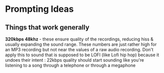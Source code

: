 # Prompting Ideas

## Things that work generally

**320kbps 48khz** - these ensure quality of the recordings, reducing hiss & usually expanding the sound range. These numbers are just rather high for an MP3 recording but not near the values of a raw audio recording. Don't apply this to sound that is supposed to be LOFI (like Lofi hip hop) because it undoes their intent : 22kbps quality should start sounding like you're listening to a song through a telephone or through a megaphone
